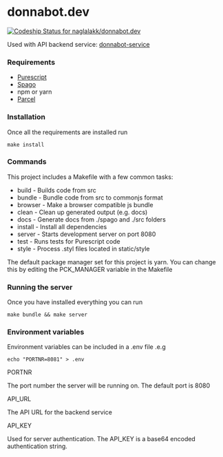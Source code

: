 donnabot.dev
===

[![Codeship Status for naglalakk/donnabot.dev](https://app.codeship.com/projects/f1bd17e0-3345-0138-8cc3-2a8c146c4934/status?branch=master)](https://app.codeship.com/projects/385603)

Used with API backend service: [donnabot-service](https://github.com/naglalakk/donnabot-service)

### Requirements

* [Purescript](https://github.com/purescript/purescript)
* [Spago](https://github.com/spacchetti/spago)
* npm or yarn
* [Parcel](https://parceljs.org) 

### Installation

Once all the requirements are installed run

    make install

### Commands

This project includes a Makefile with a few common tasks:

* build   - Builds code from src
* bundle  - Bundle code from src to commonjs format
* browser - Make a browser compatible js bundle
* clean   - Clean up generated output (e.g. docs)
* docs    - Generate docs from ./spago and ./src folders
* install - Install all dependencies
* server  - Starts development server on port 8080
* test    - Runs tests for Purescript code
* style   - Process .styl files located in static/style

The default package manager set for this project is yarn.
You can change this by editing the PCK_MANAGER variable in the Makefile

### Running the server

Once you have installed everything you can run

    make bundle && make server

### Environment variables

Environment variables can be included in a .env file .e.g

    echo "PORTNR=8081" > .env

PORTNR

The port number the server will be running on. The default port is 8080

API_URL

The API URL for the backend service

API_KEY

Used for server authentication. The API_KEY is a base64 encoded authentication string.
